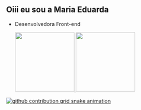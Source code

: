 ## Oiii eu sou a Maria Eduarda

- Desenvolvedora Front-end

  <div>
    <a href="https://github.com/DudaPereira">
    <img height="160em" src="https://github-readme-stats.vercel.app/api?username=DudaPereira&show_icons=true&title_color=blue&theme=dracula&include_all_commits=true&count_private=true&rank_icon=github">

    <img height="160em" src="https://github-readme-stats.vercel.app/api/top-langs/?username=DudaPereira&layout=compact&langs_count=16&theme=dracula&title_color=blue&">  
    
  </div>

 <picture>
  <source media="(prefers-color-scheme: dark)" srcset="https://raw.githubusercontent.com/DudaPereira/DudaPereira/output/github-contribution-grid-snake-dark.svg">
  <source media="(prefers-color-scheme: light)" srcset="https://raw.githubusercontent.com/DudaPereira/DudaPereira/output/github-contribution-grid-snake.svg">
  <img alt="github contribution grid snake animation" src="https://raw.githubusercontent.com/DudaPereira/DudaPereira/output/github-contribution-grid-snake.svg">
</picture>
